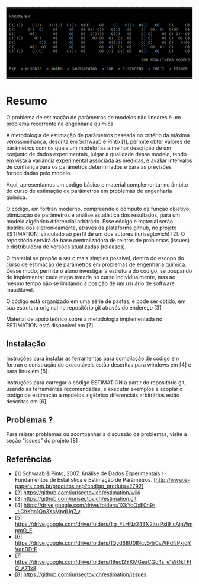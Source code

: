![splash.png](splash.png)

# Resumo

O problema de estimação de parâmetros de modelos não lineares é um problema recorrente na engenharia química.

A metodologia de estimação de parâmetros baseada no critério da máxima verossimilhança, descrita em Schwaab e Pinto [1],
permite obter valores de parâmetros com os quais um modelo faz a melhor descrição de um conjunto de dados experimentais,
julgar a qualidade desse modelo, tendo em vista a variância experimental associada às medidas,
e avaliar intervalos de confiança para os parâmetros determinados e para as previsões fornecidadas pelo modelo.

Aqui, apresentamos um código básico e material complementar no âmbito do curso de estimação de parâmetros em problemas de engenharia química.

O código, em fortran moderno, compreende o cômputo de função objetivo, otimização de parâmetros e análise estatística dos resultados, para um modelo algébrico diferencial arbitrário.
Esse código e material serão distribuídos eletronicamente, através da plataforma github, no projeto ESTIMATION, vinculado ao perfil de um dos autores (iurisegtovich) [2].
O repositório servirá de base centralizadora de relatos de problemas (issues) e distribuidora de versões atualizadas (releases).

O material se propõe a ser o mais simples possível, dentro do escopo do curso de estimação de parâmetros em problemas de engenharia química.
Desse modo, permite o aluno investigar a estrutura do código, se poupando de implementar cada etapa tratada no curso individualmente, mas ao mesmo tempo não se limitando a posição de um usuário de software inauditável.

O código está organizado em uma série de pastas, e pode ser obtido, em sua estrutura original no repositório git através do endereço [3].

Material de apoio teórico sobre a metodologia implementada no ESTIMATION está disponível em [7].

## Instalação

Instruções para instalar as ferramentas para compilação de código em fortran e construção de executáveis estão descritas para windows em [4] e para linux em [5].

Instruções para carregar o código ESTIMATION a partir do repositório git, usando as ferramentas recomendadas, e executar exemplos e acoplar o código de estimação a modelos algébrico diferenciais arbitrários estão descritas em [6].

## Problemas ?

Para relatar problemas ou acompanhar a discussão de problemas, visite a seção "issues" do projeto [8]

## Referências

* [1] Schwaab & Pinto, 2007, Análise de Dados Experimentais I - Fundamentos de Estatística e Estimação de Parâmetros.
[http://www.e-papers.com.br/produtos.asp?codigo_produto=2792]
* [2] https://github.com/iurisegtovich/estimation/wiki
* [3] https://github.com/iurisegtovich/estimation.git
* [4] https://drive.google.com/drive/folders/1XkYoQxE0n9-_LGhKgn1Qp3XsMpgUg7_y
* [5] https://drive.google.com/drive/folders/1ig_FLHNz24TN2ibzPxI9_cAjnWmpmO_E
* [6] https://drive.google.com/drive/folders/1Qyd68U0INcv54r0vWPdNPxjdYVopDDtE
* [7] https://drive.google.com/drive/folders/19ecI2YKMGeaCGc4s_e1WOkTFfQ_AZ1x8
* [8] https://github.com/iurisegtovich/estimation/issues

